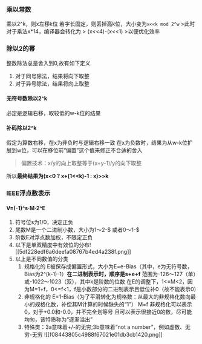 ### 乘以常数
乘以2^k，则x左移k位
	若字长固定，则丢掉高k位，大小变为`x<<k mod 2^w`
	>此时对于乘法x*14，编译器会转化为
	>	(x<<4)-(x<<1)
	>以便优化效率

### 除以2的幂
整数除法总是舍入到0,故有如下定义
1. 对于同号除法，结果将向下取整
2. 对于异号除法，结果将向上取整
#### 无符号数除以2^k
必定是逻辑右移，取较低的w-k位的结果

#### 补码除以2^k
假定为算数右移，在x为非负时与逻辑右移一致
在x为负数时，结果为从w-k位扩展到w位，可以在移位前“偏置”这个值来修正不合适的舍入
>偏置技术：x/y的向上取整等于(x+y-1)/y的向下取整

所以**最终结果为(x<0 ? x+(1<<k)-1 : x)>>k**


### IEEE浮点数表示

#### **V=(-1)^s·M·2^E**

1. 符号位s为1/0，决定正负
2. 尾数M是一个二进制小数，大小为1～2-$ 或者0～1-$
3. 阶数E对浮点数加权，不限定正负
4. 以下是单双精度中有效位的分布![[5df228edf6a6deefa08767b4ed4a238f.png]]
5. 以上是不同数值的分类
	1. 规格化的
		E被保存成偏置形式，大小为E=e-Bias（其中，e为无符号数，Bias为2^(k-1)-1）**在二进制表示时，顺序是s+e+f**
		范围为-126～127（单）或-1022～1023（双），其中k是阶数的位数
		在E的调整下，1<=M<2，因为M=1+f，0<=f<1，f是小数部分的二进制表示且低位补0（故不能表示0）
	2. 非规格化的
		E=1-Bias（为了平滑转化为规格数：从最大的非规格化数向最小的规格化数，补偿其M计算的时候缺失的“1”）
		M=f
		非规格化可以表示0，对于+0.0和-0.0，并不完全划等号
		且可以表示很接近0的数，尽可能均匀，该特质称为“逐渐溢出”
	3. 特殊类：3a意味着+/-的无穷;3b意味着“not a number”，例如虚数、无穷-无穷
![[f08443805c4988f67021e01db3cb1420.png]]